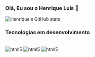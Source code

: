 ### Olá, Eu sou o Henrique Luis 👋

![Henrique's GitHub stats](https://github-readme-stats.vercel.app/api?username=HenriqueLCosta&show_icons=true&theme=transparent)

### Tecnologias em desenvolvimento

<div style="display: inline_block"><br/>
  <img align="center" alt="html5" src"[https://img.shields.io/badge/CSS3-1572B6?style=for-the-badge&logo=css3&logoColor=white](https://img.shields.io/badge/HTML5-E34F26?style=for-the-badge&logo=html5&logoColor=white)" />
  <img align="center" alt="html5" src"https://img.shields.io/badge/CSS3-1572B6?style=for-the-badge&logo=css3&logoColor=white" />
  <img align="center" alt="html5" src"[https://img.shields.io/badge/CSS3-1572B6?style=for-the-badge&logo=css3&logoColor=white](https://img.shields.io/badge/PHP-777BB4?style=for-the-badge&logo=php&logoColor=white)" />
 </div>
